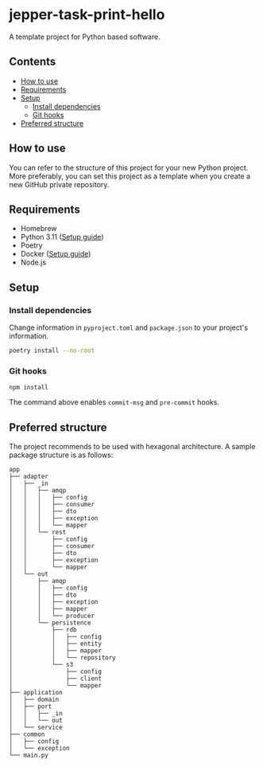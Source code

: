 # jepper-task-print-hello

A template project for Python based software.

## Contents

- [How to use](#how-to-use)
- [Requirements](#requirements)
- [Setup](#setup)
    - [Install dependencies](#install-dependencies)
    - [Git hooks](#git-hooks)
- [Preferred structure](#preferred-structure)

## How to use

You can refer to the structure of this project for your new Python project. More preferably, you can set this project as a template when you create a new GitHub private repository.

## Requirements

- Homebrew
- Python 3.11 ([Setup guide](https://lunit.atlassian.net/wiki/x/ZwFEu))
- Poetry
- Docker ([Setup guide](https://lunit.atlassian.net/wiki/x/DYMdw))
- Node.js

## Setup

### Install dependencies

Change information in `pyproject.toml` and `package.json` to your project's information.

```zsh
poetry install --no-root
```

### Git hooks

```shell
npm install
```

The command above enables `commit-msg` and `pre-commit` hooks.

## Preferred structure

The project recommends to be used with hexagonal architecture. A sample package structure is as follows:

```
app
├── adapter
│   ├── _in
│   │   ├── amqp
│   │   │   ├── config
│   │   │   ├── consumer
│   │   │   ├── dto
│   │   │   ├── exception
│   │   │   └── mapper
│   │   └── rest
│   │       ├── config
│   │       ├── consumer
│   │       ├── dto
│   │       ├── exception
│   │       └── mapper
│   └── out
│       ├── amqp
│       │   ├── config
│       │   ├── dto
│       │   ├── exception
│       │   ├── mapper
│       │   └── producer
│       └── persistence
│           ├── rdb
│           │   ├── config
│           │   ├── entity
│           │   ├── mapper
│           │   └── repository
│           └── s3
│               ├── config
│               ├── client
│               └── mapper
├── application
│   ├── domain
│   ├── port
│   │   ├── _in
│   │   └── out
│   └── service
├── common
│   ├── config
│   └── exception
└── main.py
```
